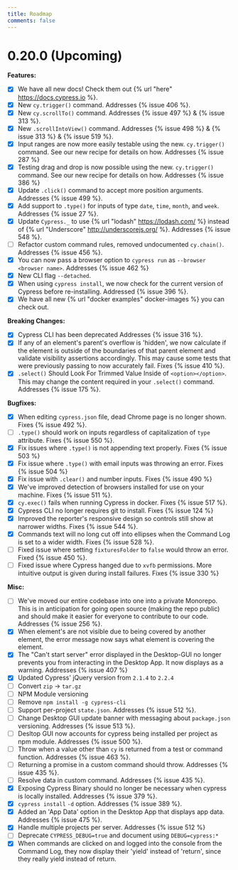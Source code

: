 ```yaml
---
title: Roadmap
comments: false
---
```


# 0.20.0 (Upcoming)

**Features:**

- [x] We have all new docs! Check them out {% url "here" https://docs.cypress.io %}.
- [x] New `cy.trigger()` command. Addresses {% issue 406 %}.
- [x] New `cy.scrollTo()` command. Addresses {% issue 497 %} & {% issue 313 %}.
- [x] New `.scrollIntoView()` command. Addresses {% issue 498 %} & {% issue 313 %} & {% issue 519 %}.
- [x] Input ranges are now more easily testable using the new.  `cy.trigger()` command. See our new recipe for details on how. Addresses {% issue 287 %}
- [x] Testing drag and drop is now possible using the new.  `cy.trigger()` command. See our new recipe for details on how. Addresses {% issue 386 %}
- [x] Update `.click()` command to accept more position arguments. Addresses {% issue 499 %}.
- [x] Add support to `.type()` for inputs of type `date`, `time`, `month`, and `week`. Addresses {% issue 27 %}.
- [x] Update `Cypress._` to use {% url "lodash" https://lodash.com/ %} instead of {% url "Underscore" http://underscorejs.org/ %}. Addresses {% issue 548 %}.
- [ ] Refactor custom command rules, removed undocumented `cy.chain()`. Addresses {% issue 456 %}.
- [x] You can now pass a browser option to `cypress run` as `--browser <browser name>`. Addresses {% issue 462 %}
- [x] New CLI flag `--detached`.
- [x] When using `cypress install`, we now check for the current version of Cypress before re-installing. Addressed {% issue 396 %}.
- [x] We have all new {% url "docker examples" docker-images %} you can check out.

**Breaking Changes:**

- [x] Cypress CLI has been deprecated Addresses {% issue 316 %}.
- [x] If any of an element's parent's overflow is 'hidden', we now calculate if
the element is outside of the boundaries of that parent element and validate visibility assertions accordingly. This may cause some tests that were previously passing to now accurately fail. Fixes {% issue 410 %}.
- [x] `.select()` Should Look For Trimmed Value Inside of `<option></option>`. This may change the content required in your `.select()` command. Addresses {% issue 175 %}.

**Bugfixes:**

- [x] When editing `cypress.json` file, dead Chrome page is no longer shown. Fixes {% issue 492 %}.
- [ ] `.type()` should work on inputs regardless of capitalization of `type` attribute. Fixes {% issue 550 %}.
- [x] Fix issues where `.type()` is not appending text properly. Fixes {% issue 503 %}
- [x] Fix issue where `.type()` with email inputs was throwing an error. Fixes {% issue 504 %}
- [x] Fix issue with `.clear()` and number inputs. Fixes {% issue 490 %}
- [x] We've improved detection of browsers installed for use on your machine. Fixes {% issue 511 %}.
- [x] `cy.exec()` fails when running Cypress in docker. Fixes {% issue 517 %}.
- [x] Cypress CLI no longer requires git to install. Fixes {% issue 124 %}
- [x] Improved the reporter's responsive design so controls still show at narrower widths. Fixes {% issue 544 %}.
- [x] Commands text will no long cut off into ellipses when the Command Log is set to a wider width. Fixes {% issue 528 %}.
- [ ] Fixed issue where setting `fixturesFolder` to `false` would throw an error. Fixed {% issue 450 %}.
- [ ] Fixed issue where Cypress hanged due to `xvfb` permissions. More intuitive output is given during install failures. Fixes {% issue 330 %}

**Misc:**

- [ ] We've moved our entire codebase into one into a private Monorepo. This is in anticipation for going open source (making the repo public) and should make it easier for everyone to contribute to our code. Addresses {% issue 256 %}.
- [x] When element's are not visible due to being covered by another element, the error message now says what element is covering the element.
- [x] The "Can't start server" error displayed in the Desktop-GUI no longer prevents you from interacting in the Desktop App. It now displays as a warning. Addresses {% issue 407 %}
- [x] Updated Cypress' jQuery version from `2.1.4` to `2.2.4`
- [ ] Convert `zip` -> `tar.gz`
- [ ] NPM Module versioning
- [ ] Remove `npm install -g cypress-cli`
- [ ] Support per-project `state.json`. Addresses {% issue 512 %}.
- [ ] Change Desktop GUI update banner with messaging about `package.json` versioning. Addresses {% issue 513 %}.
- [ ] Desltop GUI now accounts for cypress being installed per project as npm module. Addresses {% issue 500 %}.
- [ ] Throw when a value other than `cy` is returned from a test or command function. Addresses {% issue 463 %}.
- [ ] Returning a promise in a custom command should throw. Addresses {% issue 435 %}.
- [ ] Resolve data in custom command. Addresses {% issue 435 %}.
- [x] Exposing Cypress Binary should no longer be necessary when cypress is locally installed. Addresses {% issue 379 %}.
- [x] `cypress install` `-d` option. Addresses {% issue 389 %}.
- [x] Added an 'App Data' option in the Desktop App that displays app data. Addresses {% issue 475 %}.
- [x] Handle multiple projects per server. Addresses {% issue 512 %}
- [ ] Deprecate `CYPRESS_DEBUG=true` and document using `DEBUG=cypress:*`
- [x] When commands are clicked on and logged into the console from the Command Log, they now display their 'yield' instead of 'return', since they really yield instead of return.
